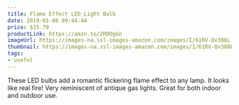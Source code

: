 ```yaml
---
title: Flame Effect LED Light Bulb
date: 2019-01-06 09:44:44
price: $15.79
productLink: https://amzn.to/2RDOgGn
imageUrl: https://images-na.ssl-images-amazon.com/images/I/61RV-Qv388L._SX679_.jpg
thumbnail: https://images-na.ssl-images-amazon.com/images/I/61RV-Qv388L._SR600,315_.jpg
tags:
- useful
---
```


These LED bulbs add a romantic flickering flame effect to any lamp. It looks like real fire! Very reminiscent of antique gas lights. Great for both indoor and outdoor use.